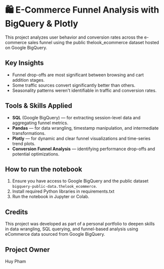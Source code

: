 # 🛍️ E-Commerce Funnel Analysis with BigQuery & Plotly

This project analyzes user behavior and conversion rates across the e-commerce sales funnel using the public thelook_ecommerce dataset hosted on Google BigQuery.

## Key Insights

- Funnel drop-offs are most significant between browsing and cart addition stages.
- Some traffic sources convert significantly better than others.
- Seasonality patterns weren't identifiable in traffic and conversion rates.

## Tools & Skills Applied

- **SQL** (Google BigQuery) — for extracting session-level data and aggregating funnel metrics.
- **Pandas** — for data wrangling, timestamp manipulation, and intermediate transformations.
- **Plotly** — for dynamic and clear funnel visualizations and time-series trend plots.
- **Conversion Funnel Analysis** — identifying performance drop-offs and potential optimizations.

## How to run the notebook

1. Ensure you have access to Google BigQuery and the public dataset `bigquery-public-data.thelook_ecommerce`.
2. Install required Python libraries in requirements.txt
3. Run the notebook in Jupyter or Colab.

## Credits

This project was developed as part of a personal portfolio to deepen skills in data wrangling, SQL querying, and funnel-based analysis using eCommerce data sourced from Google BigQuery.

## Project Owner

Huy Pham
